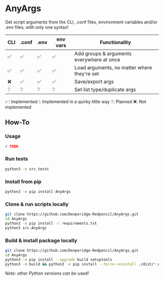 # AnyArgs

Get script arguments from the CLI, .conf files, environment variables and/or .env files, with only one syntax!


| CLI  | .conf | .env | env vars | Functionality | 
| ---- | ----- | ---- | -------- | ------------- |
|  ✅  |  ✅   |  ✅  |    ✅    | Add groups & arguments everywhere at once        |
|  ✅  |  ✅   |  ✅  |    ✅    | Load arguments, no matter where they're set      |
|  ❌  |  ✅   |  ✅  |    ✅    | Save/export args                                 |
|  ❔  |  ❔   |  ❔  |    ❔    | Set list type/duplicate args                     |


✅: Implemented
❕: Implemented in a quirky little way
❔: Planned
❌: Not implemented

## How-To
### Usage
```python
# TODO
```

### Run tests
```bash
python3 -m src.tests
```

### Install from pip
```bash
python3 -m pip install AnyArgs 
```

### Clone & run scripts locally
```bash
git clone https://github.com/Denperidge-Redpencil/AnyArgs.git
cd AnyArgs
python3 -m pip install -r requirements.txt
python3 src.AnyArgs
```

### Build & install package locally
```bash
git clone https://github.com/Denperidge-Redpencil/AnyArgs.git
cd AnyArgs
python3 -m pip install --upgrade build setuptools
python3 -m build && python3 -m pip install --force-reinstall ./dist/*.whl
```
*Note: other Python versions can be used!*
